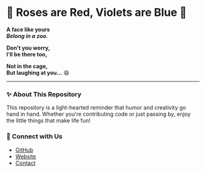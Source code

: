 # 🌹 Roses are Red, Violets are Blue 🌸


**A face like yours  
_Belong in a zoo._**

**Don't you worry,  
I'll be there too,**

**Not in the cage,  
But laughing at you...** 😄

---

### ✨ About This Repository

This repository is a light-hearted reminder that humor and creativity go hand in hand. Whether you're contributing code or just passing by, enjoy the little things that make life fun!

### 🔗 Connect with Us

- [GitHub](https://github.com/your-username)
- [Website](https://yourwebsite.com)
- [Contact](mailto:youremail@example.com)
